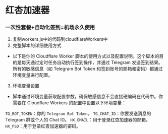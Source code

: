 # 红杏加速器
### 一次性套餐+自动化签到=机场永久使用
1. 复制workers.js中的代码到cloudflareWorkers中
2. 完整脚本的详细使用方式
 - 以下是你的 Cloudflare Worker 脚本的使用方式以及配置说明。这个脚本的目的是每天通过定时任务自动执行签到操作，并通过 Telegram 发送签到结果。所有的敏感信息（如 Telegram Bot Token 和签到账号的邮箱和密码）都通过环境变量进行配置。
3. 环境变量设置
  - 脚本通过环境变量获取配置参数，确保敏感信息不会直接硬编码在代码中。你需要在 Cloudflare Workers 的配置中设置以下环境变量：

`TG_BOT_TOKEN`：你的 `Telegram Bot Token`。
`TG_CHAT_ID`：你要发送消息的 Telegram 群或个人的 Chat ID。
`HX_EMAIL`：用于登录红杏加速器的邮箱。
`HX_PSD`：用于登录红杏加速器的密码。
